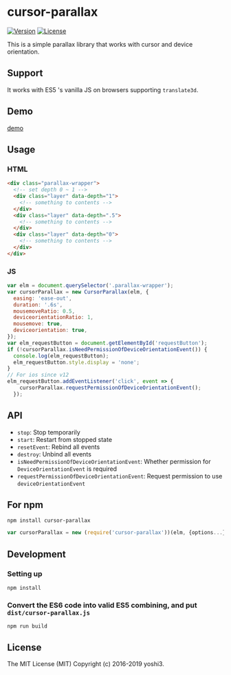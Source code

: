 # cursor-parallax

<a href="https://www.npmjs.com/package/cursor-parallax"><img src="https://img.shields.io/npm/v/cursor-parallax.svg" alt="Version"></a>
<a href="https://www.npmjs.com/package/cursor-parallax"><img src="https://img.shields.io/npm/l/cursor-parallax.svg" alt="License"></a>

This is a simple parallax library that works with cursor and device orientation.

## Support
It works with ES5 's vanilla JS on browsers supporting `translate3d`.

## Demo
[demo](https://yoshi3.github.io/cursor-parallax/test/)

## Usage

### HTML

```html
<div class="parallax-wrapper">
  <!-- set depth 0 ~ 1 -->
  <div class="layer" data-depth="1">
    <!-- something to contents -->
  </div>
  <div class="layer" data-depth=".5">
    <!-- something to contents -->
  </div>
  <div class="layer" data-depth="0">
    <!-- something to contents -->
  </div>
</div>
```

### JS

```javascript
var elm = document.querySelector('.parallax-wrapper');
var cursorParallax = new CursorParallax(elm, {
  easing: 'ease-out',
  duration: '.6s',
  mousemoveRatio: 0.5,
  deviceorientationRatio: 1,
  mousemove: true,
  deviceorientation: true,
});
var elm_requestButton = document.getElementById('requestButton');
if (!cursorParallax.isNeedPermissionOfDeviceOrientationEvent()) {
  console.log(elm_requestButton);
  elm_requestButton.style.display = 'none';
}
// For ios since v12
elm_requestButton.addEventListener('click', event => {
    cursorParallax.requestPermissionOfDeviceOrientationEvent();
  });
```
## API

- `stop`: Stop temporarily
- `start`: Restart from stopped state
- `resetEvent`: Rebind all events
- `destroy`: Unbind all events
- `isNeedPermissionOfDeviceOrientationEvent`: Whether permission for `DeviceOrientationEvent` is required
- `requestPermissionOfDeviceOrientationEvent`: Request permission to use `deviceOrientationEvent`

## For npm
```
npm install cursor-parallax
```

```javascript
var cursorParallax = new (require('cursor-parallax'))(elm, {options...});
```

## Development

### Setting up
```
npm install
```

### Convert the ES6 code into valid ES5 combining, and put `dist/cursor-parallax.js`
```
npm run build
```

## License
The MIT License (MIT) Copyright (c) 2016-2019 yoshi3.


[license-image]:http://img.shields.io/badge/license-MIT-000000.svg?style=flat-square
[license-url]:LICENSE
